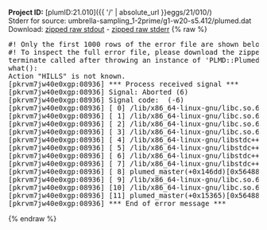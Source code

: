 **Project ID:** [plumID:21.010]({{ '/' | absolute_url }}eggs/21/010/)  
Stderr for source:  umbrella-sampling_1-2prime/g1-w20-s5.412/plumed.dat   
Download: [zipped raw stdout](plumed.dat.plumed_master.stdout.txt.zip) - [zipped raw stderr](plumed.dat.plumed_master.stderr.txt.zip) 
{% raw %}
<pre>
#! Only the first 1000 rows of the error file are shown below
#! To inspect the full error file, please download the zipped raw stderr file above
terminate called after throwing an instance of 'PLMD::Plumed::Exception'
what():
Action "HILLS" is not known.
[pkrvm7jw40e0xgp:08936] *** Process received signal ***
[pkrvm7jw40e0xgp:08936] Signal: Aborted (6)
[pkrvm7jw40e0xgp:08936] Signal code:  (-6)
[pkrvm7jw40e0xgp:08936] [ 0] /lib/x86_64-linux-gnu/libc.so.6(+0x45330)[0x7ff943c45330]
[pkrvm7jw40e0xgp:08936] [ 1] /lib/x86_64-linux-gnu/libc.so.6(pthread_kill+0x11c)[0x7ff943c9eb2c]
[pkrvm7jw40e0xgp:08936] [ 2] /lib/x86_64-linux-gnu/libc.so.6(gsignal+0x1e)[0x7ff943c4527e]
[pkrvm7jw40e0xgp:08936] [ 3] /lib/x86_64-linux-gnu/libc.so.6(abort+0xdf)[0x7ff943c288ff]
[pkrvm7jw40e0xgp:08936] [ 4] /lib/x86_64-linux-gnu/libstdc++.so.6(+0xa5ff5)[0x7ff9440a5ff5]
[pkrvm7jw40e0xgp:08936] [ 5] /lib/x86_64-linux-gnu/libstdc++.so.6(+0xbb0da)[0x7ff9440bb0da]
[pkrvm7jw40e0xgp:08936] [ 6] /lib/x86_64-linux-gnu/libstdc++.so.6(_ZSt10unexpectedv+0x0)[0x7ff9440a5a55]
[pkrvm7jw40e0xgp:08936] [ 7] /lib/x86_64-linux-gnu/libstdc++.so.6(+0xa5a6f)[0x7ff9440a5a6f]
[pkrvm7jw40e0xgp:08936] [ 8] plumed_master(+0x146dd)[0x56488bbdf6dd]
[pkrvm7jw40e0xgp:08936] [ 9] /lib/x86_64-linux-gnu/libc.so.6(+0x2a1ca)[0x7ff943c2a1ca]
[pkrvm7jw40e0xgp:08936] [10] /lib/x86_64-linux-gnu/libc.so.6(__libc_start_main+0x8b)[0x7ff943c2a28b]
[pkrvm7jw40e0xgp:08936] [11] plumed_master(+0x15365)[0x56488bbe0365]
[pkrvm7jw40e0xgp:08936] *** End of error message ***
</pre>
{% endraw %}
